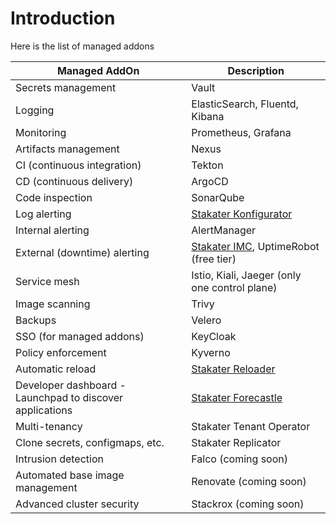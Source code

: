 # Introduction

Here is the list of managed addons

Managed AddOn |	Description
--- | --- 
Secrets management | Vault
Logging |	ElasticSearch, Fluentd, Kibana
Monitoring | Prometheus, Grafana
Artifacts management | Nexus
CI (continuous integration) | Tekton
CD (continuous delivery) | ArgoCD
Code inspection | SonarQube
Log alerting | [Stakater Konfigurator](https://github.com/stakater/Konfigurator)
Internal alerting | AlertManager
External (downtime) alerting | [Stakater IMC](https://github.com/stakater/IngressMonitorController), UptimeRobot (free tier)
Service mesh | Istio, Kiali, Jaeger (only one control plane)
Image scanning | Trivy
Backups | Velero
SSO (for managed addons) | KeyCloak
Policy enforcement | Kyverno
Automatic reload | [Stakater Reloader](https://github.com/stakater/Reloader)
Developer dashboard - Launchpad to discover applications | [Stakater Forecastle](https://github.com/stakater/Forecastle)
Multi-tenancy | Stakater Tenant Operator
Clone secrets, configmaps, etc. | Stakater Replicator
Intrusion detection | Falco (coming soon)
Automated base image management | Renovate (coming soon)
Advanced cluster security | Stackrox (coming soon)
